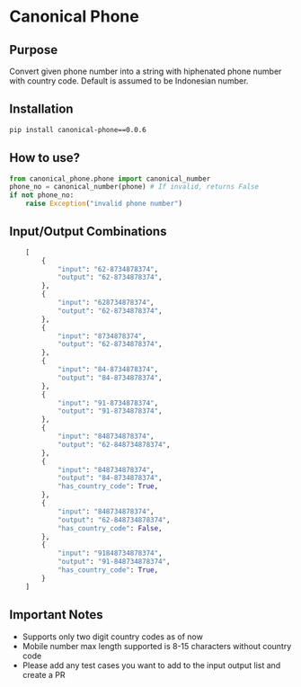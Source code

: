 # Canonical Phone
## Purpose
Convert given phone number into a string with hiphenated phone number with country code.
Default is assumed to be Indonesian number.

## Installation
```bash
pip install canonical-phone==0.0.6
```

## How to use?
```python
from canonical_phone.phone import canonical_number
phone_no = canonical_number(phone) # If invalid, returns False
if not phone_no:
    raise Exception("invalid phone number")
```
## Input/Output Combinations
```python
    [
        {
            "input": "62-8734878374",
            "output": "62-8734878374",
        },
        {
            "input": "628734878374",
            "output": "62-8734878374",
        },
        {
            "input": "8734878374",
            "output": "62-8734878374",
        },
        {
            "input": "84-8734878374",
            "output": "84-8734878374",
        },
        {
            "input": "91-8734878374",
            "output": "91-8734878374",
        },
        {
            "input": "848734878374",
            "output": "62-848734878374",
        },
        {
            "input": "848734878374",
            "output": "84-8734878374",
            "has_country_code": True,
        },
        {
            "input": "848734878374",
            "output": "62-848734878374",
            "has_country_code": False,
        },
        {
            "input": "91848734878374",
            "output": "91-848734878374",
            "has_country_code": True,
        }
    ]
```

## Important Notes
* Supports only two digit country codes as of now
* Mobile number max length supported is 8-15 characters without country code
* Please add any test cases you want to add to the input output list and create a PR